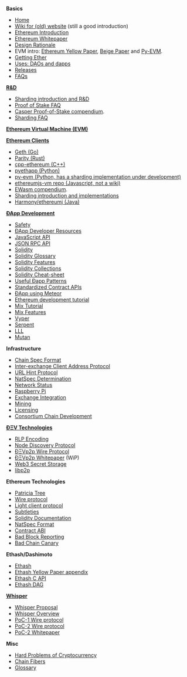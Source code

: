 **Basics**
- [Home](https://github.com/ethereum/wiki/wiki/)
- [Wiki for (old) website](https://github.com/ethereum/ethereum.org/wiki) (still a good introduction)
- [Ethereum Introduction](https://github.com/ethereum/wiki/wiki/Ethereum-introduction)
- [Ethereum Whitepaper](https://github.com/ethereum/wiki/wiki/White-Paper)
- [Design Rationale](https://github.com/ethereum/wiki/wiki/Design-Rationale)
- EVM intro: [Ethereum Yellow Paper](https://ethereum.github.io/yellowpaper/paper.pdf), [Beige Paper](https://github.com/chronaeon/beigepaper) and [Py-EVM](https://github.com/ethereum/py-evm).
- [Getting Ether](https://github.com/ethereum/wiki/wiki/Getting-Ether)
- [Uses: DAOs and dapps](https://github.com/ethereum/wiki/wiki/Decentralized-apps-(dapps))
- [Releases](https://github.com/ethereum/wiki/wiki/Releases)
- [FAQs](https://github.com/ethereum/wiki/wiki/FAQs)

**[R&D](https://github.com/ethereum/wiki/wiki/R&D)**

- [Sharding introduction and R&D](https://github.com/ethereum/wiki/wiki/Sharding-introduction-and-R&D)
- [Proof of Stake FAQ](https://github.com/ethereum/wiki/wiki/Proof-of-Stake-FAQ)
- [Casper Proof-of-Stake compendium](https://github.com/ethereum/wiki/wiki/Casper-Proof-of-Stake-compendium).
- [Sharding FAQ](https://github.com/ethereum/wiki/wiki/Sharding-FAQ)

**[Ethereum Virtual Machine (EVM)](https://github.com/ethereum/wiki/wiki/Ethereum-Virtual-Machine-(EVM)-Awesome-List)**

**[Ethereum Clients](https://github.com/ethereum/wiki/wiki/Clients)**
- [Geth (Go)](https://github.com/ethereum/go-ethereum/wiki) 
- [Parity (Rust)](https://github.com/paritytech/parity/wiki)
- [cpp-ethereum (C++)](http://www.ethdocs.org/en/latest/ethereum-clients/cpp-ethereum/)
- [pyethapp (Python)](https://github.com/ethereum/pyethapp/wiki) 
- [py-evm (Python, has a sharding implementation under development)](https://github.com/ethereum/py-evm)
- [ethereumjs-vm repo (Javascript, not a wiki)](https://github.com/ethereumjs/ethereumjs-vm)
- [EWasm compendium](https://github.com/ethereum/wiki/wiki/EWasm-compendium).
- [Sharding introduction and implementations](https://github.com/ethereum/wiki/wiki/Sharding-introduction-and-implementations)
- [Harmony/ethereumj (Java)](https://github.com/ethereum/ethereumj)

**[ÐApp Development](https://github.com/ethereum/wiki/wiki/%C3%90App-Development)**
- [Safety](https://github.com/ethereum/wiki/wiki/Safety)
- [ÐApp Developer Resources](https://github.com/ethereum/wiki/wiki/Dapp-Developer-Resources)
- [JavaScript API](https://github.com/ethereum/wiki/wiki/JavaScript-API)
- [JSON RPC API](https://github.com/ethereum/wiki/wiki/JSON-RPC)
- [Solidity](https://solidity.readthedocs.org/en/latest/)
- [Solidity Glossary](https://github.com/ethereum/wiki/wiki/Solidity-Glossary)
- [Solidity Features](https://github.com/ethereum/wiki/wiki/Solidity-Features)
- [Solidity Collections](https://github.com/ethereum/wiki/wiki/Solidity-Collections)
- [Solidity Cheat-sheet](https://github.com/manojpramesh/solidity-cheatsheet)
- [Useful Ðapp Patterns](https://github.com/ethereum/wiki/wiki/Useful-Ðapp-Patterns)
- [Standardized Contract APIs](https://github.com/ethereum/wiki/wiki/Standardized_Contract_APIs)
- [ÐApp using Meteor](https://github.com/ethereum/wiki/wiki/Dapp-using-Meteor)
- [Ethereum development tutorial](https://github.com/ethereum/wiki/wiki/Ethereum-Development-Tutorial)
- [Mix Tutorial](https://github.com/ethereum/wiki/wiki/Mix:-The-DApp-IDE)
- [Mix Features](https://github.com/ethereum/wiki/wiki/Mix-Features)
- [Vyper](https://github.com/ethereum/vyper)
- [Serpent](https://github.com/ethereum/wiki/wiki/Serpent)
- [LLL](https://github.com/ethereum/cpp-ethereum/wiki/LLL)
- [Mutan](https://github.com/obscuren/mutan)

**Infrastructure**
- [Chain Spec Format](https://github.com/ethereum/wiki/wiki/Ethereum-Chain-Spec-Format)
- [Inter-exchange Client Address Protocol](https://github.com/ethereum/wiki/wiki/ICAP:-Inter-exchange-Client-Address-Protocol)
- [URL Hint Protocol](https://github.com/ethereum/wiki/wiki/URL-Hint-Protocol)
- [NatSpec Determination](https://github.com/ethereum/wiki/wiki/NatSpec-Determination)
- [Network Status](https://github.com/ethereum/wiki/wiki/Network-Status)
- [Raspberry Pi](https://github.com/ethereum/wiki/wiki/Raspberry-Pi-instructions)
- [Exchange Integration](https://github.com/ethereum/wiki/wiki/Exchange-Integration)
- [Mining](https://github.com/ethereum/wiki/wiki/Mining)
- [Licensing](https://github.com/ethereum/wiki/wiki/Licensing)
- [Consortium Chain Development](https://github.com/ethereum/wiki/wiki/Consortium-Chain-Development)


**[ÐΞV Technologies](https://github.com/ethereum/wiki/wiki/%C3%90%CE%9EV-Technologies)**
- [RLP Encoding](https://github.com/ethereum/wiki/wiki/RLP)
- [Node Discovery Protocol](https://github.com/ethereum/wiki/wiki/Node-discovery-protocol)
- [ÐΞVp2p Wire Protocol](https://github.com/ethereum/wiki/wiki/%C3%90%CE%9EVp2p-Wire-Protocol)
- [ÐΞVp2p Whitepaper](https://github.com/ethereum/wiki/wiki/libp2p-Whitepaper) (WiP)
- [Web3 Secret Storage](https://github.com/ethereum/wiki/wiki/Web3-Secret-Storage-Definition)
- [libp2p](https://libp2p.io/)

**Ethereum Technologies**
- [Patricia Tree](https://github.com/ethereum/wiki/wiki/Patricia-Tree)
- [Wire protocol](https://github.com/ethereum/wiki/wiki/Ethereum-Wire-Protocol)
- [Light client protocol](https://github.com/ethereum/wiki/wiki/Light-client-protocol)
- [Subtleties](https://github.com/ethereum/wiki/wiki/Subtleties)
- [Solidity Documentation](https://solidity.readthedocs.io/en/latest/)
- [NatSpec Format](https://github.com/ethereum/wiki/wiki/Ethereum-Natural-Specification-Format)
- [Contract ABI](https://github.com/ethereum/wiki/wiki/Ethereum-Contract-ABI)
- [Bad Block Reporting](http://github.com/ethereum/wiki/wiki/Bad-Block-Reporting)
- [Bad Chain Canary](http://github.com/ethereum/wiki/wiki/Bad-Chain-Canary)

**Ethash/Dashimoto**
- [Ethash](https://github.com/ethereum/wiki/wiki/Ethash)
- [Ethash Yellow Paper appendix](https://ethereum.github.io/yellowpaper/paper.pdf#appendix.J)
- [Ethash C API](https://github.com/ethereum/wiki/wiki/Ethash-C-API)
- [Ethash DAG](https://github.com/ethereum/wiki/wiki/Ethash-DAG)

**[Whisper](https://github.com/ethereum/wiki/wiki/Whisper-pages)**
- [Whisper Proposal](https://github.com/ethereum/wiki/wiki/Whisper)
- [Whisper Overview](https://github.com/ethereum/wiki/wiki/Whisper-Overview)
- [PoC-1 Wire protocol](https://github.com/ethereum/wiki/wiki/Whisper-Wire-Protocol)
- [PoC-2 Wire protocol](https://github.com/ethereum/wiki/wiki/Whisper-PoC-2-Wire-Protocol)
- [PoC-2 Whitepaper](https://github.com/ethereum/wiki/wiki/Whisper-PoC-2-Protocol-Spec)

**Misc**
- [Hard Problems of Cryptocurrency](https://github.com/ethereum/wiki/wiki/Problems)
- [Chain Fibers](https://github.com/ethereum/wiki/wiki/Chain-Fibers-Redux)
- [Glossary](https://github.com/ethereum/wiki/wiki/Glossary)